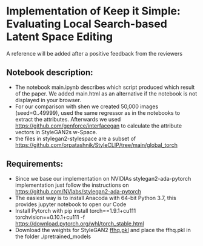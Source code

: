 # Implementation of Keep it Simple: Evaluating Local Search-based Latent Space Editing
A reference will be added after a positive feedback from the reviewers

## Notebook description:
- The notebook main.ipynb describes which script produced which result of the paper. We added main.html as an alternative if the notebook is not displayed in your browser.
- For our comparison with shen we created 50,000 images (seed=0..49999), used the same regressor as in the notebooks to extract the attributes. Afterwards we used https://github.com/genforce/interfacegan to calculate the attribute vectors in StyleGAN2s w-Space.
- the files in stylegan2-stylespace are a subset of https://github.com/orpatashnik/StyleCLIP/tree/main/global_torch

## Requirements:
- Since we base our implementation on NVIDIAs stylegan2-ada-pytorch implementation just follow the instructions on https://github.com/NVlabs/stylegan2-ada-pytorch
- The easiest way is to install Anacoda with 64-bit Python 3.7, this provides jupyter notebook to open our Code
- Install Pytorch with pip install torch==1.9.1+cu111 torchvision==0.10.1+cu111 -f https://download.pytorch.org/whl/torch_stable.html
- Download the weights for StyleGAN2 [ffhq.pkl](https://nvlabs-fi-cdn.nvidia.com/stylegan2-ada-pytorch/pretrained/ffhq.pkl) and place the ffhq.pkl in the folder ./pretrained_models
